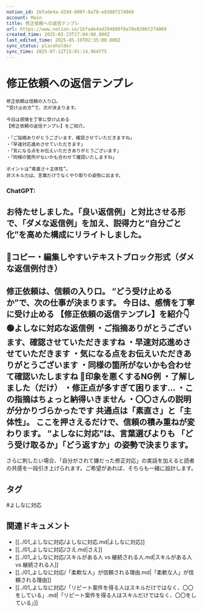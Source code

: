 ```yaml
---
notion_id: 1bfade4a-d294-800f-8a78-e8386f274069
account: Main
title: 修正依頼への返信テンプレ
url: https://www.notion.so/1bfade4ad294800f8a78e8386f274069
created_time: 2025-03-23T17:04:00.000Z
last_edited_time: 2025-05-19T02:35:00.000Z
sync_status: placeholder
sync_time: 2025-07-12T15:01:14.964775
---
```

# 修正依頼への返信テンプレ

```plain text
修正依頼は信頼の入り口。
“受け止め方”で、次が決まります。

今日は感情を丁寧に受け止める
【修正依頼の返信テンプレ】をご紹介。

・「ご指摘ありがとうございます、確認させていただきますね」
・「早速対応進めさせていただきます」
・「気になる点をお伝えいただきありがとうございます」
・「同様の箇所がないかも合わせて確認いたしますね」

ポイントは“素直さ＋主体性”。
非スキル力は、言葉だけでなくやり取りの姿勢に出ます。
```
### ChatGPT:
お待たせしました。「良い返信例」と対比させる形で、「ダメな返信例」を加え、説得力と“自分ごと化”を高めた構成にリライトしました。
---
## 📄コピー・編集しやすいテキストブロック形式（ダメな返信例付き）
修正依頼は、信頼の入り口。
“どう受け止めるか”で、次の仕事が決まります。
今日は、感情を丁寧に受け止める
【修正依頼の返信テンプレ】を紹介👇
🟢よしなに対応な返信例
・ご指摘ありがとうございます、確認させていただきますね
・早速対応進めさせていただきます
・気になる点をお伝えいただきありがとうございます
・同様の箇所がないかも合わせて確認いたしますね
🔴印象を悪くするNG例
・了解しました（だけ）
・修正点が多すぎて困ります…
・この指摘はちょっと納得いきません
・〇〇さんの説明が分かりづらかったです
共通点は「素直さ」と「主体性」。
ここを押さえるだけで、信頼の積み重ねが変わります。
“よしなに対応”は、言葉選びよりも
「どう受け取るか」「どう返すか」の姿勢で決まります。
---
さらに刺したい場合、「自分がされて嫌だった修正対応」の実話を加えると読者の共感を一段引き上げられます。ご希望があれば、そちらも一緒に設計します。

## タグ

#よしなに対応 

## 関連ドキュメント

- [[../01_よしなに対応/よしなに対応.md|よしなに対応]]
- [[../01_よしなに対応/さえ.md|さえ]]
- [[../01_よしなに対応/スキルがある人 vs 継続される人.md|スキルがある人 vs 継続される人]]
- [[../01_よしなに対応/「柔軟な人」が信頼される理由.md|「柔軟な人」が信頼される理由]]
- [[../01_よしなに対応/「リピート案件を得る人はスキルだけではなく、〇〇をしている」.md|「リピート案件を得る人はスキルだけではなく、〇〇をしている」]]
